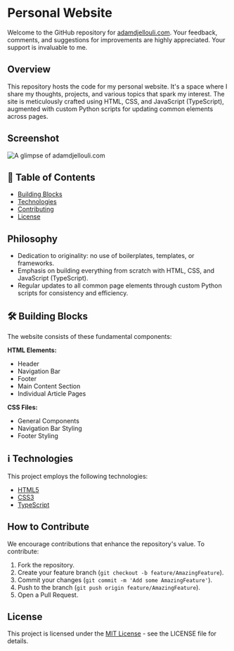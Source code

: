 # Personal Website 
Welcome to the GitHub repository for [adamdjellouli.com](https://adamdjellouli.com). Your feedback, comments, and suggestions for improvements are highly appreciated. Your support is invaluable to me.

## Overview

This repository hosts the code for my personal website. It's a space where I share my thoughts, projects, and various topics that spark my interest. The site is meticulously crafted using HTML, CSS, and JavaScript (TypeScript), augmented with custom Python scripts for updating common elements across pages.

## Screenshot

![A glimpse of adamdjellouli.com](https://user-images.githubusercontent.com/37275728/185813314-328d17a4-df7c-4156-8bf0-0fb211d055eb.PNG)

## 📑 Table of Contents
- [Building Blocks](#building-blocks)
- [Technologies](#technologies)
- [Contributing](#contributing)
- [License](#license)

## Philosophy

- Dedication to originality: no use of boilerplates, templates, or frameworks.
- Emphasis on building everything from scratch with HTML, CSS, and JavaScript (TypeScript).
- Regular updates to all common page elements through custom Python scripts for consistency and efficiency.

## 🛠 Building Blocks

The website consists of these fundamental components:

**HTML Elements:**
- Header
- Navigation Bar
- Footer
- Main Content Section
- Individual Article Pages

**CSS Files:**
- General Components
- Navigation Bar Styling
- Footer Styling

## ℹ Technologies

This project employs the following technologies:
- [HTML5](#)
- [CSS3](#)
- [TypeScript](#)

## How to Contribute

We encourage contributions that enhance the repository's value. To contribute:

1. Fork the repository.
2. Create your feature branch (`git checkout -b feature/AmazingFeature`).
3. Commit your changes (`git commit -m 'Add some AmazingFeature'`).
4. Push to the branch (`git push origin feature/AmazingFeature`).
5. Open a Pull Request.

## License

This project is licensed under the [MIT License](LICENSE) - see the LICENSE file for details.

